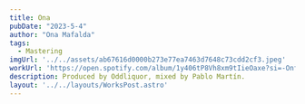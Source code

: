 ```yaml
---
title: Ona
pubDate: "2023-5-4"
author: "Ona Mafalda"
tags:
  - Mastering
imgUrl: '../../assets/ab67616d0000b273e77ea7463d7648c73cdd2cf3.jpeg'
workUrl: 'https://open.spotify.com/album/1y406tP8Vh8xm9tIieOaxe?si=-OnfUYL9RouQ9VGBGU8Xng'
description: Produced by Oddliquor, mixed by Pablo Martín.
layout: '../../layouts/WorksPost.astro'
---
```

